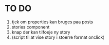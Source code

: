 # TO DO

1. tjek om properties kan bruges paa posts
2. stories component
3. knap der kan tilfoeje ny story
4. (script til at vise story i stoerre format onclick)
